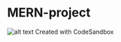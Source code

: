 # MERN-project
![alt text](https://github.com/harshk-99/MERN-project/blob/main/home.jpg?raw=true)
Created with CodeSandbox
